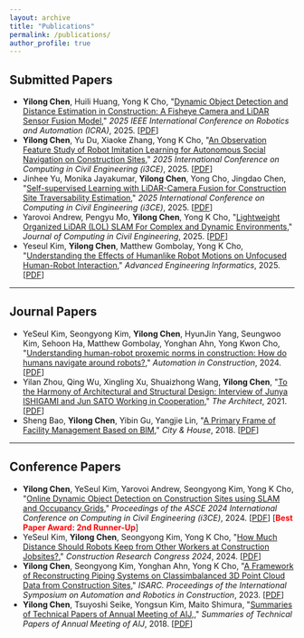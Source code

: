```yaml
---
layout: archive
title: "Publications"
permalink: /publications/
author_profile: true
---
```


## Submitted Papers

- **Yilong Chen**, Huili Huang, Yong K Cho, "[Dynamic Object Detection and Distance Estimation in Construction: A Fisheye Camera and LiDAR Sensor Fusion Model](link)," *2025 IEEE International Conference on Robotics and Automation (ICRA)*, 2025. [[PDF](local_file)]
- **Yilong Chen**, Yu Du, Xiaoke Zhang, Yong K Cho, "[An Observation Feature Study of Robot Imitation Learning for Autonomous Social Navigation on Construction Sites](link)," *2025 International Conference on Computing in Civil Engineering (i3CE)*, 2025. [[PDF](local_file)]
- Jinhee Yu, Monika Jayakumar, **Yilong Chen**, Yong Cho, Jingdao Chen, "[Self-supervised Learning with LiDAR-Camera Fusion for Construction Site Traversability Estimation](link)," *2025 International Conference on Computing in Civil Engineering (i3CE)*, 2025. [[PDF](local_file)]
- Yarovoi Andrew, Pengyu Mo, **Yilong Chen**, Yong K Cho, "[Lightweight Organized LiDAR (LOL) SLAM For Complex and Dynamic Environments](link)," *Journal of Computing in Civil Engineering*, 2025. [[PDF](local_file)]
- Yeseul Kim, **Yilong Chen**, Matthew Gombolay, Yong K Cho, "[Understanding the Effects of Humanlike Robot Motions on Unfocused Human-Robot Interaction](link)," *Advanced Engineering Informatics*, 2025. [[PDF](local_file)]

------

## Journal Papers

- YeSeul Kim, Seongyong Kim, **Yilong Chen**, HyunJin Yang, Seungwoo Kim, Sehoon Ha, Matthew Gombolay, Yonghan Ahn, Yong Kwon Cho, "[Understanding human-robot proxemic norms in construction: How do humans navigate around robots?](https://www.sciencedirect.com/science/article/abs/pii/S0926580524001912)," *Automation in Construction*, 2024. [[PDF](local_file)]
- Yilan Zhou, Qing Wu, Xingling Xu, Shuaizhong Wang, **Yilong Chen**, "[To the Harmony of Architectural and Structural Design: Interview of Junya ISHIGAMI and Jun SATO Working in Cooperation](https://qikan.cqvip.com/Qikan/Article/Detail?id=7105149436&from=Qikan_Search_Index)," *The Architect*, 2021. [[PDF](local_file)]
- Sheng Bao, **Yilong Chen**, Yibin Gu, Yangjie Lin, "[A Primary Frame of Facility Management Based on BIM](https://d.wanfangdata.com.cn/periodical/cszz201801027)," *City & House*, 2018. [[PDF](local_file)]

------

## Conference Papers

- **Yilong Chen**, YeSeul Kim, Yarovoi Andrew, Seongyong Kim, Yong K Cho, "[Online Dynamic Object Detection on Construction Sites using SLAM and Occupancy Grids](link)," *Proceedings of the ASCE 2024 International Conference on Computing in Civil Engineering (i3CE)*, 2024. [[PDF](local_file)] [**<font color='Red'>Best Paper Award: 2nd Runner-Up</font>**]
- YeSeul Kim, **Yilong Chen**, Seongyong Kim, Yong K Cho, "[How Much Distance Should Robots Keep from Other Workers at Construction Jobsites?](https://ascelibrary.org/doi/abs/10.1061/9780784485262.091)," *Construction Research Congress 2024*, 2024. [[PDF](local_file)]
- **Yilong Chen**, Seongyong Kim, Yonghan Ahn, Yong K Cho, "[A Framework of Reconstructing Piping Systems on Classimbalanced 3D Point Cloud Data from Construction Sites](https://www.proquest.com/docview/2841146071?pq-origsite=gscholar&fromopenview=true&sourcetype=Conference%20Papers%20&%20Proceedings)," *ISARC. Proceedings of the International Symposium on Automation and Robotics in Construction*, 2023. [[PDF](local_file)]
- **Yilong Chen**, Tsuyoshi Seike, Yongsun Kim, Maito Shimura, "[Summaries of Technical Papers of Annual Meeting of AIJ,](https://www.aij.or.jp/paper/detail.html?productId=621455)," *Summaries of Technical Papers of Annual Meeting of AIJ*, 2018. [[PDF](local_file)]
